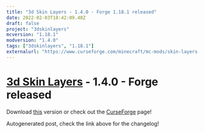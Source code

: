 ```yaml
---
title: "3d Skin Layers - 1.4.0 - Forge 1.18.1 released"
date: 2022-02-03T18:42:09.48Z
draft: false
project: "3dskinlayers"
mcversion: "1.18.1"
modversion: "1.4.0"
tags: ["3dskinlayers", "1.18.1"]
externalurl: "https://www.curseforge.com/minecraft/mc-mods/skin-layers-3d/files/3635466"
---
```

# [3d Skin Layers](/project/3dskinlayers) - 1.4.0 - Forge released
Download [this](https://www.curseforge.com/minecraft/mc-mods/skin-layers-3d/files/3635466) version or check out the [CurseForge](https://www.curseforge.com/minecraft/mc-mods/skin-layers-3d) page!

Autogenerated post, check the link above for the changelog!
